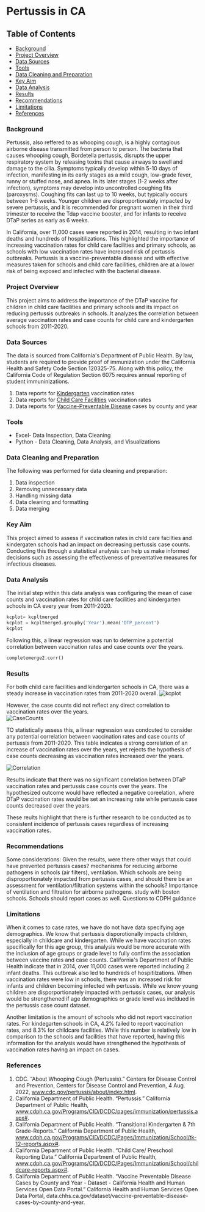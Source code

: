# Pertussis in CA

## Table of Contents

- [Background](#background)
- [Project Overview](#project-overview)
- [Data Sources](#data-sources)
- [Tools](#tools)
- [Data Cleaning and Preparation](#data-cleaning-and-preparation)
- [Key Aim](#key-aim)
- [Data Analysis](#data-analysis)
- [Results](#results)
- [Recommendations](#recommendations)
- [Limitations](#limitations)
- [References](#references)

### Background
Pertussis, also reffered to as whooping cough, is a highly contagious airborne disease transmitted from person to person. The bacteria that causes whooping cough, Bordetella pertussis, disrupts the upper respiratory system by releasing toxins that cause airways to swell and damage to the cilia. Symptoms typically develop within 5-10 days of infection, manifesting in its early stages as a mild cough, low-grade fever, runny or stuffed nose, and apnea. In its later stages (1-2 weeks after infection), symptoms may develop into uncontrolled coughing fits (paroxysms). Coughing fits can last up to 10 weeks, but typically occurs between 1-6 weeks. Younger children are disproportionately impacted by severe pertussis, and it is recommended for pregnant women in their third trimester to receive the Tdap vaccine booster, and for infants to receive DTaP series as early as 6 weeks. 

In California, over 11,000 cases were reported in 2014, resulting in two infant deaths and hundreds of hospitilizations. This highlighted the importance of increasing vaccination rates for child care facilities and primary schools, as schools with low vaccination rates have increased risk of pertussis outbreaks. Pertussis is a vaccine-preventable disease and with effective measures taken for schools and child care facilities, children are at a lower risk of being exposed and infected with the bacterial disease. 

### Project Overview
This project aims to address the importance of the DTaP vaccine for children in child care facilities and primary schools and its impact on reducing pertussis outbreaks in schools. It analyzes the correlation between average vaccination rates and case counts for child care and kindergarten schools from 2011-2020. 

### Data Sources
The data is sourced from California's Department of Public Health. By law, students are required to provide proof of immunization under the California Health and Safety Code Section 120325-75. Along with this policy, the California Code of Regulation Section 6075 requires annual reporting of student immuninizations. 
1. Data reports for [Kindergarten](https://www.cdph.ca.gov/Programs/CID/DCDC/Pages/Immunization/School/tk-12-reports.aspx#) vaccination rates
2. Data reports for [Child Care Facilities](https://www.cdph.ca.gov/Programs/CID/DCDC/Pages/Immunization/School/childcare-reports.aspx#) vaccination rates
3. Data reports for [Vaccine-Preventable Disease](https://data.chhs.ca.gov/dataset/vaccine-preventable-disease-cases-by-county-and-year) cases by county and year

### Tools
 - Excel- Data Inspection, Data Cleaning
  - Python - Data Cleaning, Data Analysis, and Visualizations

### Data Cleaning and Preparation
The following was performed for data cleaning and preparation:

1. Data inspection
2. Removing unnecessary data
3. Handling missing data
4. Data cleaning and formatting
5. Data merging

### Key Aim
This project aimed to assess if vaccination rates in child care facilties and kindergaten schools had an impact on decreasing pertussis case counts. Conducting this through a statistical analysis can help us make informed decisions such as assessing the effectiveness of preventative measures for infectious diseases. 

### Data Analysis
The initial step within this data analysis was configuring the mean of case counts and vaccination rates for child care facilities and kindergarten schools in CA every year from 2011-2020. 
```Python
kcplot= kcpltmerged
kcplot = kcpltmerged.groupby('Year').mean('DTP_percent')
kcplot
```
Following this, a linear regression was run to determine a potential correlation between vaccination rates and case counts over the years. 
```Python
completemerge2.corr()
```

### Results
For both child care facilities and kindergarten schools in CA, there was a steady increase in vaccination rates from 2011-2020 overall.
![kcplot](https://github.com/JJ9218/Pertussis-in-CA-/assets/163039134/ac3bdf94-2fa2-4e4d-8451-5eadac0f5ee2)

However, the case counts did not reflect any direct correlation to vaccination rates over the years.  
![CaseCounts](https://github.com/JJ9218/Pertussis-in-CA-/assets/163039134/40fc8fe2-4363-4576-9152-19a1eb380319)

TO statistically assess this, a linear regression was condcuted to consider any potential correlation between vaccination rates and case counts of pertussis from 2011-2020. This table indicates a strong correlation of an increase of vaccination rates over the years, yet rejects the hypothesis of case counts decreasing as vaccination rates increased over the years. 

![Correlation](https://github.com/JJ9218/Pertussis-in-CA-/assets/163039134/ec700cf2-0e92-437c-a9ca-bd9456677b7f)

Results indicate that there was no significant correlation between DTaP vaccination rates and pertussis case counts over the years. The hypothesized outcome would have reflected a negative coreelation, where DTaP vaccination rates would be set an increasing rate while pertussis case counts decreased over the years. 

These reults highlight that there is further research to be conducted as to consistent incidence of pertussis cases regardless of increasing vaccination rates. 


### Recommendations
Some considerations: 
Given the results, were there other ways that could have prevented pertussis cases? mechanisms for reducing airborne pathogens in schools (air filters), ventilation. Which schools are being disproportionately impacted from pertussis cases, and should there be an assessment for ventilation/filtration systems within the schools? Importance of ventilation and filtration for airborne pathogens. study with boston schools.
Schools should report cases as well.
Questions to CDPH guidance


### Limitations
When it comes to case rates, we have do not have data specifying age demographics. We know that pertussis disporotionally impacts children, especially in childcare and kindergarten. While we have vaccination rates specifically for this age group, this analysis would be more accurate with the inclusion of age groups or grade level to fully confirm the association between vaccine rates and case counts. California's Department of Public Health indicate that in 2014, over 11,000 cases were reported including 2 infant deaths. This outbreak also led to hundreds of hospitilzations. When vaccination rates were low in schools, there was an increased risk for infants and children becoming infected wih pertussis. While we know young children are disporportionately impacted with pertussis cases, our analysis would be strengthened if age demographics or grade level was incldued in the pertussis case count dataset.  

Another limitation is the amount of schools who did not report vaccination rates. For kindegarten schools in CA, 4.2% failed to report vaccination rates, and 8.3% for childcare facilities. While this number is relatively low in comparison to the schools and facilities that have reported, having this information for the analysis would have strengthened the hypothesis of vaccination rates having an impact on cases. 

### References
1. CDC. “About Whooping Cough (Pertussis).” Centers for Disease Control and Prevention, Centers for Disease Control and Prevention, 4 Aug. 2022, www.cdc.gov/pertussis/about/index.html.
2. California Department of Public Health. “Pertussis.” California Department of Public Health, www.cdph.ca.gov/Programs/CID/DCDC/pages/immunization/pertussis.aspx#.
3. California Department of Public Health. “Transitional Kindergarten & 7th Grade-Reports.” California Department of Public Health, www.cdph.ca.gov/Programs/CID/DCDC/Pages/Immunization/School/tk-12-reports.aspx#.
4. California Department of Public Health. “Child Care/ Preschool Reporting Data.” California Department of Public Health, www.cdph.ca.gov/Programs/CID/DCDC/Pages/Immunization/School/childcare-reports.aspx#.
5. California Department of Public Health. “Vaccine Preventable Disease Cases by County and Year - Dataset - California Health and Human Services Open Data Portal.” California Health and Human Services Open Data Portal, data.chhs.ca.gov/dataset/vaccine-preventable-disease-cases-by-county-and-year.
